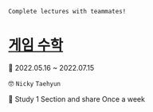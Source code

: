 ```
Complete lectures with teammates!
```

# [게임 수학](https://www.udemy.com/course/math-gamedev/?utm_medium=udemyads&utm_source=wj-etc&utm_campaign=study_hola&utm_content=math-gamedev&utm_term=220418)
📆 2022.05.16 ~ 2022.07.15

🤓 `Nicky` `Taehyun`

💪 Study 1 Section and share Once a week
